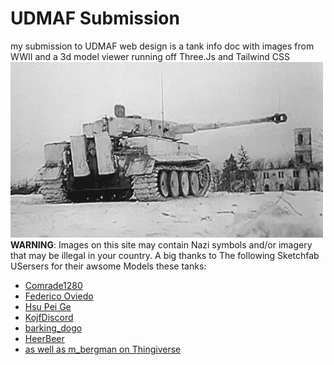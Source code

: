 # UDMAF Submission

my submission to UDMAF web design
is a tank info doc with images from WWII and a 3d model viewer running off Three.Js and Tailwind CSS
<br><img src="https://github.com/BagpipesRbetter/UDMAF/blob/d5fb6cbea5fb37f78b910fdce8b2fdb8af5e16f0/img/Tiger_I_2.gif" alt="Tiger I" width="500" height="auto"><br>
<strong>WARNING</strong>: Images on this site may contain Nazi symbols and/or imagery that may be illegal in your country.
A big thanks to The following Sketchfab USersers for their awsome Models these tanks:<br>

- <a href="https://sketchfab.com/comrade1280">Comrade1280</a><br>
- <a href="https://sketchfab.com/Federico.Oviedo">Federico Oviedo</a><br>
- <a href="https://sketchfab.com/Hsu.Pei.Ge">Hsu Pei Ge</a><br>
- <a href="https://sketchfab.com/KojfDiscord">KojfDiscord</a><br>
- <a href="https://sketchfab.com/barking_dogo">barking_dogo</a><br>
- <a href="https://sketchfab.com/HeerBeer">HeerBeer</a><br>
- <a href="https://www.thingiverse.com/m_bergman/designs">as well as m_bergman on Thingiverse</a><br>
